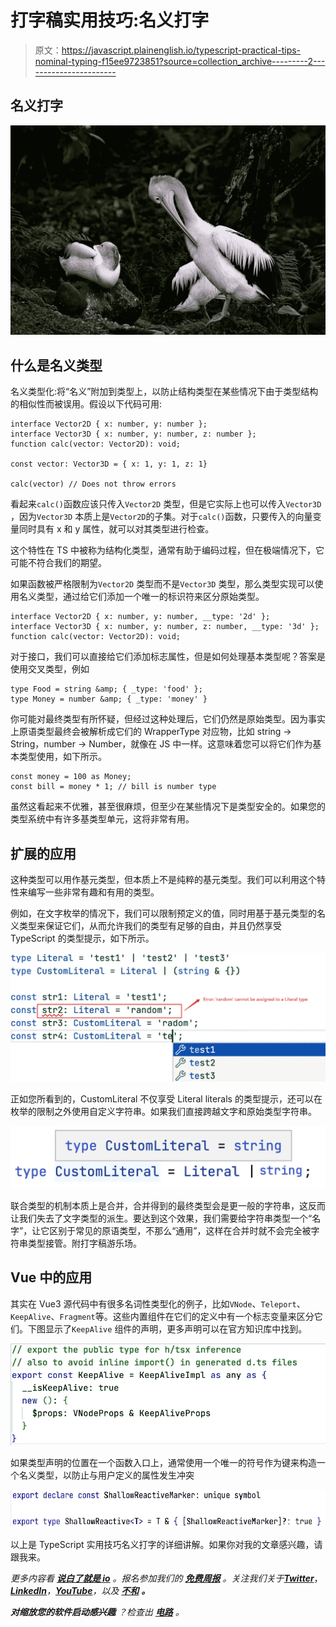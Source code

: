 # 打字稿实用技巧:名义打字

> 原文：<https://javascript.plainenglish.io/typescript-practical-tips-nominal-typing-f15ee9723851?source=collection_archive---------2----------------------->

## 名义打字

![](img/3e016cd489a9c76e8e543a8c9aac09bb.png)

## 什么是名义类型

名义类型化:将“名义”附加到类型上，以防止结构类型在某些情况下由于类型结构的相似性而被误用。假设以下代码可用:

```
interface Vector2D { x: number, y: number };
interface Vector3D { x: number, y: number, z: number };
function calc(vector: Vector2D): void;

const vector: Vector3D = { x: 1, y: 1, z: 1}

calc(vector) // Does not throw errors
```

看起来`calc()`函数应该只传入`Vector2D` 类型，但是它实际上也可以传入`Vector3D` ，因为`Vector3D` 本质上是`Vector2D`的子集。对于`calc()`函数，只要传入的向量变量同时具有 x 和 y 属性，就可以对其类型进行检查。

这个特性在 TS 中被称为结构化类型，通常有助于编码过程，但在极端情况下，它可能不符合我们的期望。

如果函数被严格限制为`Vector2D` 类型而不是`Vector3D` 类型，那么类型实现可以使用名义类型，通过给它们添加一个唯一的标识符来区分原始类型。

```
interface Vector2D { x: number, y: number, __type: '2d' };
interface Vector3D { x: number, y: number, z: number, __type: '3d' };
function calc(vector: Vector2D): void;
```

对于接口，我们可以直接给它们添加标志属性，但是如何处理基本类型呢？答案是使用交叉类型，例如

```
type Food = string &amp; { _type: 'food' };
type Money = number &amp; { _type: 'money' }
```

你可能对最终类型有所怀疑，但经过这种处理后，它们仍然是原始类型。因为事实上原语类型最终会被解析成它们的 WrapperType 对应物，比如 string → String，number → Number，就像在 JS 中一样。这意味着您可以将它们作为基本类型使用，如下所示。

```
const money = 100 as Money;
const bill = money * 1; // bill is number type
```

虽然这看起来不优雅，甚至很麻烦，但至少在某些情况下是类型安全的。如果您的类型系统中有许多基类型单元，这将非常有用。

## 扩展的应用

这种类型可以用作基元类型，但本质上不是纯粹的基元类型。我们可以利用这个特性来编写一些非常有趣和有用的类型。

例如，在文字枚举的情况下，我们可以限制预定义的值，同时用基于基元类型的名义类型来保证它们，从而允许我们的类型有足够的自由，并且仍然享受 TypeScript 的类型提示，如下所示。

![](img/0c9fc26cf9225a1b38b01d9a772c6684.png)

正如您所看到的，CustomLiteral 不仅享受 Literal literals 的类型提示，还可以在枚举的限制之外使用自定义字符串。如果我们直接跨越文字和原始类型字符串。

![](img/7725c1810f3d6f1618e73e0b2844c974.png)

联合类型的机制本质上是合并，合并得到的最终类型会是更一般的字符串，这反而让我们失去了文字类型的派生。要达到这个效果，我们需要给字符串类型一个“名字”，让它区别于常见的原语类型，不那么“通用”，这样在合并时就不会完全被字符串类型接管。附打字稿游乐场。

## Vue 中的应用

其实在 Vue3 源代码中有很多名词性类型化的例子，比如`VNode`、`Teleport`、`KeepAlive`、`Fragment`等。这些内置组件在它们的定义中有一个标志变量来区分它们。下图显示了`KeepAlive` 组件的声明，更多声明可以在官方知识库中找到。

![](img/f95cb33a6ea386a9a3878cd029559c29.png)

如果类型声明的位置在一个函数入口上，通常使用一个唯一的符号作为键来构造一个名义类型，以防止与用户定义的属性发生冲突

![](img/00ffb954a83b3beda54b683a56b1ff46.png)

以上是 TypeScript 实用技巧名义打字的详细讲解。如果你对我的文章感兴趣，请跟我来。

*更多内容看* [***说白了就是 io***](https://plainenglish.io/) *。报名参加我们的* [***免费周报***](http://newsletter.plainenglish.io/) *。关注我们关于*[***Twitter***](https://twitter.com/inPlainEngHQ)，[***LinkedIn***](https://www.linkedin.com/company/inplainenglish/)*，*[***YouTube***](https://www.youtube.com/channel/UCtipWUghju290NWcn8jhyAw)*，以及* [***不和***](https://discord.gg/GtDtUAvyhW) ***。***

***对缩放您的软件启动感兴趣*** *？检查出* [***电路***](https://circuit.ooo?utm=publication-post-cta) *。*